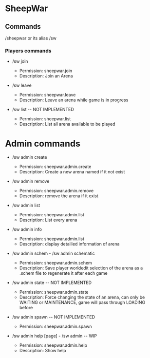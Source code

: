# SheepWar

## Commands

/sheepwar or its alias /sw

### Players commands

- /sw join <arena>
  - Permission: sheepwar.join
  - Description: Join an Arena
 
- /sw leave
  - Permission: sheepwar.leave
  - Description: Leave an arena while game is in progress

- /sw list -- NOT IMPLEMENTED
  - Permission: sheepwar.list
  - Description: List all arena available to be played

# Admin commands

- /sw admin create <name>
  - Permission: sheepwar.admin.create
  - Description: Create a new arena named <name> if it not exist

- /sw admin remove <name>
  - Permission: sheepwar.admin.remove
  - Description: remove the arena <name> if it exist
  
- /sw admin list
  - Permission: sheepwar.admin.list
  - Description: List every arena
  
- /sw admin info <name>
  - Permission: sheepwar.admin.list
  - Description: display detailled information of arena <name>
  
- /sw admin schem - /sw admin schematic
  - Permission: sheepwar.admin.schem
  - Description: Save player worldedit selection of the arena as a .schem file to regenerate it after each game
 
- /sw admin state <state> -- NOT IMPLEMENTED
  - Permission: sheepwar.admin.state
  - Description: Force changing the state of an arena, <state> can only be WAITING or MAINTENANCE, game will pass through LOADING before
  
- /sw admin spawn -- NOT IMPLEMENTED
  - Permission: sheepwar.admin.spawn
  
- /sw admin help [page] - /sw admin -- WIP
  - Permission: sheepwar.admin.help
  - Description: Show help
 
